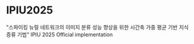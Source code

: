 # IPIU2025

"스파이킹 뉴럴 네트워크의 이미지 분류 성능 향상을 위한 시간축 가중 평균 기반 지식 증류 기법" IPIU 2025 
Official implementation
